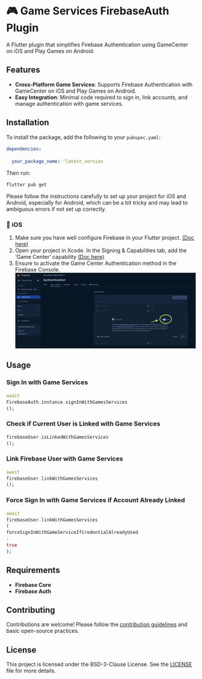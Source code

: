 # 🎮 Game Services FirebaseAuth Plugin

A Flutter plugin that simplifies Firebase Authentication using GameCenter on iOS and Play Games on
Android.

## Features

- **Cross-Platform Game Services**: Supports Firebase Authentication with GameCenter on iOS and Play
  Games on Android.
- **Easy Integration**: Minimal code required to sign in, link accounts, and manage authentication
  with game services.

## Installation

To install the package, add the following to your `pubspec.yaml`:

```yaml
dependencies:
  
  your_package_name: ^latest_version
```

Then run:

```bash
flutter pub get
```

Please follow the instructions carefully to set up your project for iOS and Android, especially for
Android, which can be a bit tricky and may lead to ambiguous errors if not set up correctly.


### 🍏 iOS

1. Make sure you have well configure Firebase in your Flutter project. [(Doc here)](https://firebase.google.com/docs/flutter/setup?platform=ios)
2. Open your project in Xcode. In the Signing & Capabilities tab, add the ‘Game Center’ capability [(Doc here)](https://developer.apple.com/documentation/gamekit/enabling_and_configuring_game_center/)
3. Ensure to activate the Game Center Authentication method in the Firebase Console.
![Firebase Activate Game Center](./blob/firebase_activate_game_center.png)

## Usage

### Sign In with Game Services

```dart
await
FirebaseAuth.instance.signInWithGamesServices
();
```

### Check if Current User is Linked with Game Services

```dart
firebaseUser.isLinkedWithGamesServices
();
```

### Link Firebase User with Game Services

```dart
await
firebaseUser.linkWithGamesServices
();
```

### Force Sign In with Game Services if Account Already Linked

```dart
await
firebaseUser.linkWithGamesServices
(
forceSignInWithGameServiceIfCredentialAlreadyUsed
:
true
);
```

## Requirements

- **Firebase Core**
- **Firebase Auth**

## Contributing

Contributions are welcome! Please follow the [contribution guidelines](CONTRIBUTING.md) and basic
open-source practices.

## License

This project is licensed under the BSD-3-Clause License. See the [LICENSE](LICENSE) file for more
details.


